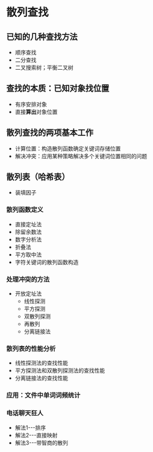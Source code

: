 # 散列查找
## 已知的几种查找方法
- 顺序查找
- 二分查找
- 二叉搜索树；平衡二叉树
## 查找的本质：已知对象找位置
- 有序安排对象
- 直接**算出**对象位置
## 散列查找的两项基本工作
- 计算位置：构造散列函数确定关键词存储位置
- 解决冲突：应用某种策略解决多个关键词位置相同的问题
## 散列表（哈希表）
- 装填因子
### 散列函数定义
- 直接定址法
- 除留余数法
- 数字分析法
- 折叠法
- 平方取中法
- 字符关键词的散列函数构造
### 处理冲突的方法
- 开放定址法
    - 线性探测
    - 平方探测
    - 双散列探测
    - 再散列
    - 分离链接法
### 散列表的性能分析
- 线性探测法的查找性能
- 平方探测法和双散列探测法的查找性能
- 分离链接法的查找性能
### 应用：文件中单词词频统计
### 电话聊天狂人
- 解法1---排序
- 解法2---直接映射
- 解法3---带智商的散列

